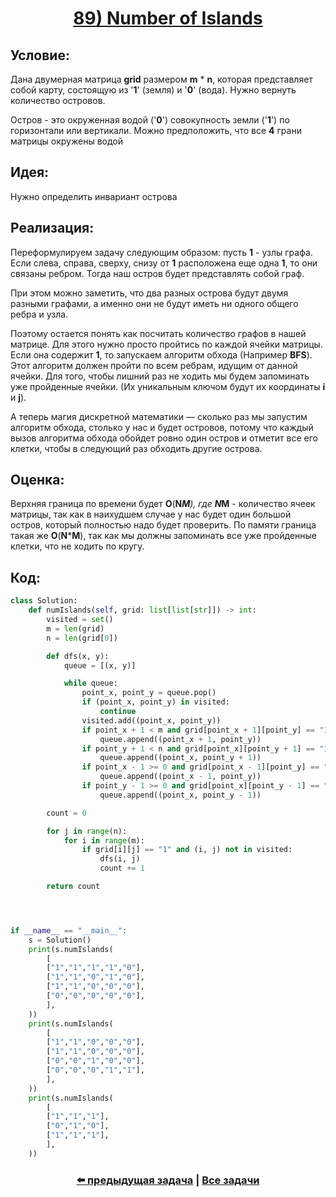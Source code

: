<div align='center'>
<h1><a href='https://leetcode.com/problems/number-of-islands/description/'><strong>89) Number of Islands</strong></a></h1>
</div>

## **Условие:**

Дана двумерная матрица **grid** размером **m** * **n**, которая представляет собой карту, состоящую из '**1**' (земля) и '**0**' (вода). Нужно вернуть количество островов.

Остров - это окруженная водой ('**0**') совокупность земли ('**1**') по горизонтали или вертикали. Можно предположить, что все **4** грани матрицы окружены водой

## **Идея:**

Нужно определить инвариант острова

## **Реализация:**

Переформулируем задачу следующим образом: пусть **1** - узлы графа. Если слева, справа, сверху, снизу от **1** расположена еще одна **1**, то они связаны ребром. Тогда наш остров будет представлять собой граф.

При этом можно заметить, что два разных острова будут двумя разными графами, а именно они не будут иметь ни одного общего ребра и узла.

Поэтому остается понять как посчитать количество графов в нашей матрице. Для этого нужно просто пройтись по каждой ячейки матрицы. Если она содержит **1**, то запускаем алгоритм обхода (Например **BFS**). Этот алгоритм должен пройти по всем ребрам, идущим от данной ячейки. Для того, чтобы лишний раз не ходить мы будем запоминать уже пройденные ячейки. (Их уникальным ключом будут их координаты **i** и **j**).

А теперь магия дискретной математики — сколько раз мы запустим алгоритм обхода, столько у нас и будет островов, потому что каждый вызов алгоритма обхода обойдет ровно один остров и отметит все его клетки, чтобы в следующий раз обходить другие острова.



## **Оценка:**

Верхняя граница по времени будет **O**(**N*****M**), где **N*****M** - количество ячеек матрицы, так как в наихудшем случае у нас будет один большой остров, который полностью надо будет проверить. По памяти граница такая же **O**(**N*****M**), так как мы должны запоминать все уже пройденные клетки, что не ходить по кругу.

## Код:
```python
class Solution:
    def numIslands(self, grid: list[list[str]]) -> int:
        visited = set()
        m = len(grid)
        n = len(grid[0])

        def dfs(x, y):
            queue = [(x, y)]

            while queue:
                point_x, point_y = queue.pop()
                if (point_x, point_y) in visited:
                    continue
                visited.add((point_x, point_y))
                if point_x + 1 < m and grid[point_x + 1][point_y] == "1":
                    queue.append((point_x + 1, point_y))
                if point_y + 1 < n and grid[point_x][point_y + 1] == "1":
                    queue.append((point_x, point_y + 1))
                if point_x - 1 >= 0 and grid[point_x - 1][point_y] == "1":
                    queue.append((point_x - 1, point_y))
                if point_y - 1 >= 0 and grid[point_x][point_y - 1] == "1":
                    queue.append((point_x, point_y - 1))

        count = 0

        for j in range(n):
            for i in range(m):
                if grid[i][j] == "1" and (i, j) not in visited:
                    dfs(i, j)
                    count += 1

        return count




if __name__ == "__main__":
    s = Solution()
    print(s.numIslands(
        [
        ["1","1","1","1","0"],
        ["1","1","0","1","0"],
        ["1","1","0","0","0"],
        ["0","0","0","0","0"],
        ],
    ))
    print(s.numIslands(
        [
        ["1","1","0","0","0"],
        ["1","1","0","0","0"],
        ["0","0","1","0","0"],
        ["0","0","0","1","1"],
        ],
    ))
    print(s.numIslands(
        [
        ["1","1","1"],
        ["0","1","0"],
        ["1","1","1"],
        ],
    ))

```

<div align='center'><h3><a href='https://github.com/TAskMAster339/PythonAlgorithms/tree/main/88.Validate%20Binary%20Search%20Tree'>⬅️ предыдущая задача</a>&nbsp;|&nbsp;<a href='https://github.com/TAskMAster339/PythonAlgorithms/tree/main/README.md'>Все задачи</a></h3></div>
